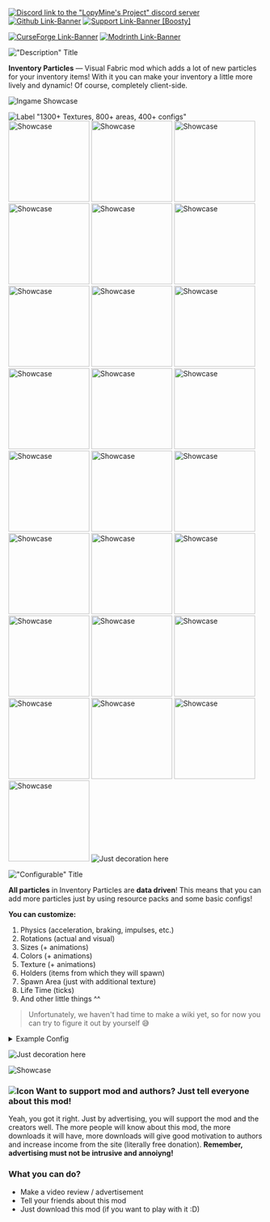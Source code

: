 [![Discord link to the "LopyMine's Project" discord server](https://cdn.modrinth.com/data/cached_images/21f178aff2b64844fefeaf94a3a3a418440fd43f.png)](https://discord.gg/NZzxdkrV4s) [![Github Link-Banner](https://cdn.modrinth.com/data/cached_images/d87060a9e4522786e45b4b54d10853a1b4a91b10.png)](https://github.com/LopyMine/Inventory-Particles) [![Support Link-Banner [Boosty]](https://cdn.modrinth.com/data/cached_images/dce91fef079649dee277c52a998fc068e745e99e.png)](https://boosty.to/lopymine/donate)

[![CurseForge Link-Banner](https://cdn.modrinth.com/data/cached_images/c39affcb732c8b1a4fe189e79898c686da3d63e2.png)](https://www.curseforge.com/minecraft/mc-mods/inventory-particles) [![Modrinth Link-Banner](https://cdn.modrinth.com/data/cached_images/9991553f6a20e5105b9b153b8d817bc3630c18a8.png)](https://modrinth.com/mod/inventory-particles)

!["Description" Title](https://github.com/LopyMine/Profile/blob/main/files/Template%20Resource%20Pack/image2.webp?raw=true)

**Inventory Particles** — Visual Fabric mod which adds a lot of new particles for your inventory items! With it you can make your inventory a little more lively and dynamic! Of course, completely client-side.

![Ingame Showcase](https://github.com/LopyMine/Profile/blob/main/files/Template%20Resource%20Pack/ima222ge.webp?raw=true)

![Label "1300+ Textures, 800+ areas, 400+ configs"](https://cdn.modrinth.com/data/cached_images/b31510bc5bff1c5c150a1aadb6a317e220882f6c.png)
<img src="https://github.com/LopyMine/Profile/blob/main/files/Template%20Resource%20Pack/arrow.webp?raw=true" width="160px" alt="Showcase"/>
<img src="https://github.com/LopyMine/Profile/blob/main/files/Template%20Resource%20Pack/bedrock.webp?raw=true" width="160px" alt="Showcase"/>
<img src="https://github.com/LopyMine/Profile/blob/main/files/Template%20Resource%20Pack/campfire.webp?raw=true" width="160px" alt="Showcase"/>
<img src="https://github.com/LopyMine/Profile/blob/main/files/Template%20Resource%20Pack/carrot.webp?raw=true" width="160px" alt="Showcase"/>
<img src="https://github.com/LopyMine/Profile/blob/main/files/Template%20Resource%20Pack/diamond.webp?raw=true" width="160px" alt="Showcase"/>
<img src="https://github.com/LopyMine/Profile/blob/main/files/Template%20Resource%20Pack/disc.webp?raw=true" width="160px" alt="Showcase"/>
<img src="https://github.com/LopyMine/Profile/blob/main/files/Template%20Resource%20Pack/honey.webp?raw=true" width="160px" alt="Showcase"/>
<img src="https://github.com/LopyMine/Profile/blob/main/files/Template%20Resource%20Pack/key.webp?raw=true" width="160px" alt="Showcase"/>
<img src="https://github.com/LopyMine/Profile/blob/main/files/Template%20Resource%20Pack/lava.webp?raw=true" width="160px" alt="Showcase"/>
<img src="https://github.com/LopyMine/Profile/blob/main/files/Template%20Resource%20Pack/potato.webp?raw=true" width="160px" alt="Showcase"/>
<img src="https://github.com/LopyMine/Profile/blob/main/files/Template%20Resource%20Pack/potion.webp?raw=true" width="160px" alt="Showcase"/>
<img src="https://github.com/LopyMine/Profile/blob/main/files/Template%20Resource%20Pack/pufferfish.webp?raw=true" width="160px" alt="Showcase"/>
<img src="https://github.com/LopyMine/Profile/blob/main/files/Template%20Resource%20Pack/sculk.webp?raw=true" width="160px" alt="Showcase"/>
<img src="https://github.com/LopyMine/Profile/blob/main/files/Template%20Resource%20Pack/snow.webp?raw=true" width="160px" alt="Showcase"/>
<img src="https://github.com/LopyMine/Profile/blob/main/files/Template%20Resource%20Pack/totem.webp?raw=true" width="160px" alt="Showcase"/>
<img src="https://github.com/LopyMine/Profile/blob/main/files/Template%20Resource%20Pack/blaze.webp?raw=true" width="160px" alt="Showcase"/>
<img src="https://github.com/LopyMine/Profile/blob/main/files/Template%20Resource%20Pack/command.webp?raw=true" width="160px" alt="Showcase"/>
<img src="https://github.com/LopyMine/Profile/blob/main/files/Template%20Resource%20Pack/light.webp?raw=true" width="160px" alt="Showcase"/>
<img src="https://github.com/LopyMine/Profile/blob/main/files/Template%20Resource%20Pack/note.webp?raw=true" width="160px" alt="Showcase"/>
<img src="https://github.com/LopyMine/Profile/blob/main/files/Template%20Resource%20Pack/shell.webp?raw=true" width="160px" alt="Showcase"/>
<img src="https://github.com/LopyMine/Profile/blob/main/files/Template%20Resource%20Pack/spore.webp?raw=true" width="160px" alt="Showcase"/>
<img src="https://github.com/LopyMine/Profile/blob/main/files/Template%20Resource%20Pack/stand.webp?raw=true" width="160px" alt="Showcase"/>
<img src="https://github.com/LopyMine/Profile/blob/main/files/Template%20Resource%20Pack/tnt.webp?raw=true" width="160px" alt="Showcase"/>
<img src="https://github.com/LopyMine/Profile/blob/main/files/Template%20Resource%20Pack/water.webp?raw=true" width="160px" alt="Showcase"/>
<img src="https://github.com/LopyMine/Profile/blob/main/files/Template%20Resource%20Pack/wool.webp?raw=true" width="160px" alt="Showcase"/>
![Just decoration here](https://cdn.modrinth.com/data/cached_images/e66456118e8d1bd51d25bd166f33d70e008a0fe6_0.webp)

!["Configurable" Title](https://github.com/LopyMine/Profile/blob/main/files/Template%20Resource%20Pack/image.webp?raw=true)

**All particles** in Inventory Particles are **data driven**! This means that you can add more particles just by using resource packs and some basic configs!

**You can customize:**
1) Physics (acceleration, braking, impulses, etc.)
2) Rotations (actual and visual)
3) Sizes (+ animations)
4) Colors (+ animations)
5) Texture (+ animations)
6) Holders (items from which they will spawn)
7) Spawn Area (just with additional texture)
8) Life Time (ticks)
9) And other little things ^^

> Unfortunately, we haven't had time to make a wiki yet, so for now you can try to figure it out by yourself 😅

<details>
<summary> Example Config </summary>

```json
{
	"life_time": 100,
	"animation_type": "stretch",
	"animation_speed": 1.0,

	"size": {
		"width": 8.0,
		"height": 8.0
	},
	// or
	"size": {
		// https://nicmulvaney.com/easing
		"interpolation": "ease_in_quint",
		"sizes": {
			"0": {
				"width": 16.0,
				"height": 16.0,
				// Overrides "ease_in_quint"
				"interpolation": "linear"
			},
			"50": {
				"width": 32.0,
				"height": 32.0
			},
			"100": {
				"width": 64.0,
				"height": 64.0
			}
		}
	},

	"textures": [
		"inventory-particles:example/texture_0.png",
		"inventory-particles:example/texture_1.png"
	],
	
	"holders": [
		{
			"item": "minecraft:potion",
			"spawn_area": "example_spawn_area.png",
			"spawn_count": [0, 1],
			"spawn_frequency": [5, 20],
			"speed_coefficient": 0.3,

			"color": "#AARRGGBB",
			// or
			"color": {
				// mixed, random, random_static, gradient, gradient_random_static, gradient_loop, gradient_bounce
				"mode": "gradient",
				"values": ["#FF8CC091", "#003700", "nbt", "nbt_list"],
				"speed": 5.0
			},

			"nbt_conditions_match": "none",
			"nbt_conditions": [
				{
					"this_name": "components",
					"this_type": "object",
					"next_match": "any",
					"next": {
						"this_name": "minecraft:potion_contents",
						"this_type": "object",
						"next_match": "any",
						"next": [
							{
								"this_name": "potion",
								"this_type": "string",
								"check_value": "minecraft:water"
							}
						]
					}
				}
			]
		}
	],
	
	"physics": {
		"base": {
			"x_speed": {
				"impulse": [0.0, 0.0],
				"impulse_bidirectional": false,
				"acceleration": 0.0,
				"acceleration_bidirectional": false,
				"max_acceleration": [-100.0, 100.0],
				"braking": 0.0,
				"turbulence": [0.0, 0.0],
				"cursor_impulse_inherit_coefficient": 1.0
			},
			"y_speed": {
				"impulse": [0.0, 0.0],
				"impulse_bidirectional": false,
				"acceleration": 0.0,
				"acceleration_bidirectional": false,
				"max_acceleration": [-100.0, 100.0],
				"braking": 0.0,
				"turbulence": [0.0, 0.0],
				"cursor_impulse_inherit_coefficient": 1.0
			},
			"angle_speed": {
				"impulse": [1.0, 1.5],
				"impulse_bidirectional": false,
				"acceleration": 0.0,
				"acceleration_bidirectional": false,
				"max_acceleration": [-100.0, 100.0],
				"braking": 0.0,
				"turbulence": [0.0, 0.0]
			}
		},
		"rotation": {
			"particle": {
				"spawn_angle": [0.0, 360.0],
				"rotate_in_movement_direction": false,
				"speed": {
					"impulse": [0.0, 0.0],
					"impulse_bidirectional": false,
					"acceleration": 0.0,
					"acceleration_bidirectional": false,
					"max_acceleration": 0.0,
					"braking": 0.0,
					"turbulence": [0.0, 0.0]
				}
			},
			"texture": {
				"spawn_angle": [0.0, 0.0],
				"rotate_in_movement_direction": false,
				"speed": {
					"impulse": [0.0, 0.0],
					"impulse_bidirectional": true,
					"acceleration": 0.0,
					"acceleration_bidirectional": false,
					"max_acceleration": 0.0,
					"braking": 0.0,
					"turbulence": [0.0, 0.0]
				}
			}
		}
	}
}
```
</details>

![Just decoration here](https://cdn.modrinth.com/data/cached_images/e66456118e8d1bd51d25bd166f33d70e008a0fe6_0.webp)

![Showcase](https://cdn.modrinth.com/data/cached_images/c681a00eaa95d93c03b28566a266f2aad3707e5f.png)

### ![Icon](https://cdn.modrinth.com/data/cached_images/9111988448f778aaff9ac4477e463343fe4dc7e4.png) Want to support mod and authors? Just tell everyone about this mod!

Yeah, you got it right. Just by advertising, you will support the mod and the creators well. The more people will know about this mod, the more downloads it will have, more downloads will give good motivation to authors and increase income from the site (literally free donation). **Remember, advertising must not be intrusive and annoiyng!**

### What you can do?
- Make a video review / advertisement
- Tell your friends about this mod
- Just download this mod (if you want to play with it :D)
